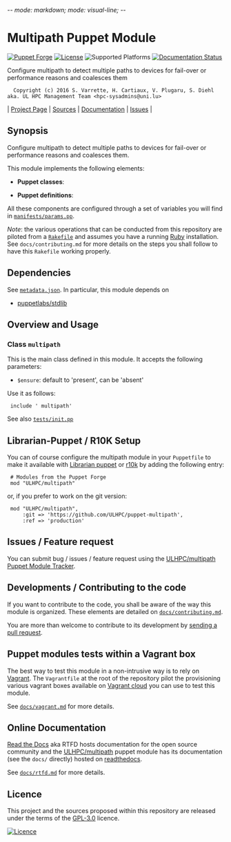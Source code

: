 -*- mode: markdown; mode: visual-line;  -*-

# Multipath Puppet Module 

[![Puppet Forge](http://img.shields.io/puppetforge/v/ULHPC/multipath.svg)](https://forge.puppetlabs.com/ULHPC/multipath)
[![License](http://img.shields.io/:license-GPL3.0-blue.svg)](LICENSE)
![Supported Platforms](http://img.shields.io/badge/platform-debian-lightgrey.svg)
[![Documentation Status](https://readthedocs.org/projects/ulhpc-puppet-multipath/badge/?version=latest)](https://readthedocs.org/projects/ulhpc-puppet-multipath/?badge=latest)

Configure multipath to detect multiple paths to devices for fail-over or performance reasons and coalesces them

      Copyright (c) 2016 S. Varrette, H. Cartiaux, V. Plugaru, S. Diehl aka. UL HPC Management Team <hpc-sysadmins@uni.lu>
      

| [Project Page](https://github.com/ULHPC/puppet-multipath) | [Sources](https://github.com/ULHPC/puppet-multipath) | [Documentation](https://ulhpc-puppet-multipath.readthedocs.org/en/latest/) | [Issues](https://github.com/ULHPC/puppet-multipath/issues) |

## Synopsis

Configure multipath to detect multiple paths to devices for fail-over or performance reasons and coalesces them.

This module implements the following elements: 

* __Puppet classes__:

* __Puppet definitions__: 

All these components are configured through a set of variables you will find in
[`manifests/params.pp`](manifests/params.pp). 

_Note_: the various operations that can be conducted from this repository are piloted from a [`Rakefile`](https://github.com/ruby/rake) and assumes you have a running [Ruby](https://www.ruby-lang.org/en/) installation.
See `docs/contributing.md` for more details on the steps you shall follow to have this `Rakefile` working properly. 

## Dependencies

See [`metadata.json`](metadata.json). In particular, this module depends on 

* [puppetlabs/stdlib](https://forge.puppetlabs.com/puppetlabs/stdlib)

## Overview and Usage

### Class `multipath`

This is the main class defined in this module.
It accepts the following parameters: 

* `$ensure`: default to 'present', can be 'absent'

Use it as follows:

     include ' multipath'

See also [`tests/init.pp`](tests/init.pp)



## Librarian-Puppet / R10K Setup

You can of course configure the multipath module in your `Puppetfile` to make it available with [Librarian puppet](http://librarian-puppet.com/) or
[r10k](https://github.com/adrienthebo/r10k) by adding the following entry:

     # Modules from the Puppet Forge
     mod "ULHPC/multipath"

or, if you prefer to work on the git version: 

     mod "ULHPC/multipath", 
         :git => 'https://github.com/ULHPC/puppet-multipath',
         :ref => 'production' 

## Issues / Feature request

You can submit bug / issues / feature request using the [ULHPC/multipath Puppet Module Tracker](https://github.com/ULHPC/puppet-multipath/issues). 

## Developments / Contributing to the code 

If you want to contribute to the code, you shall be aware of the way this module is organized. 
These elements are detailed on [`docs/contributing.md`](contributing/index.md).

You are more than welcome to contribute to its development by [sending a pull request](https://help.github.com/articles/using-pull-requests). 

## Puppet modules tests within a Vagrant box

The best way to test this module in a non-intrusive way is to rely on [Vagrant](http://www.vagrantup.com/).
The `Vagrantfile` at the root of the repository pilot the provisioning various vagrant boxes available on [Vagrant cloud](https://atlas.hashicorp.com/boxes/search?utf8=%E2%9C%93&sort=&provider=virtualbox&q=svarrette) you can use to test this module.

See [`docs/vagrant.md`](vagrant.md) for more details. 

## Online Documentation

[Read the Docs](https://readthedocs.org/) aka RTFD hosts documentation for the open source community and the [ULHPC/multipath](https://github.com/ULHPC/puppet-multipath) puppet module has its documentation (see the `docs/` directly) hosted on [readthedocs](http://ulhpc-puppet-multipath.rtfd.org).

See [`docs/rtfd.md`](rtfd.md) for more details.

## Licence

This project and the sources proposed within this repository are released under the terms of the [GPL-3.0](LICENCE) licence.


[![Licence](https://www.gnu.org/graphics/gplv3-88x31.png)](LICENSE)
